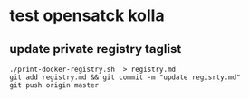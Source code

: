 # test opensatck kolla

## update private registry taglist

```
./print-docker-registry.sh  > registry.md
git add registry.md && git commit -m "update regisrty.md"
git push origin master
```

